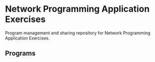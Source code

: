 # Network Programming Application Exercises
Program management and sharing repository for Network Programming Application Exercises.

## Programs
